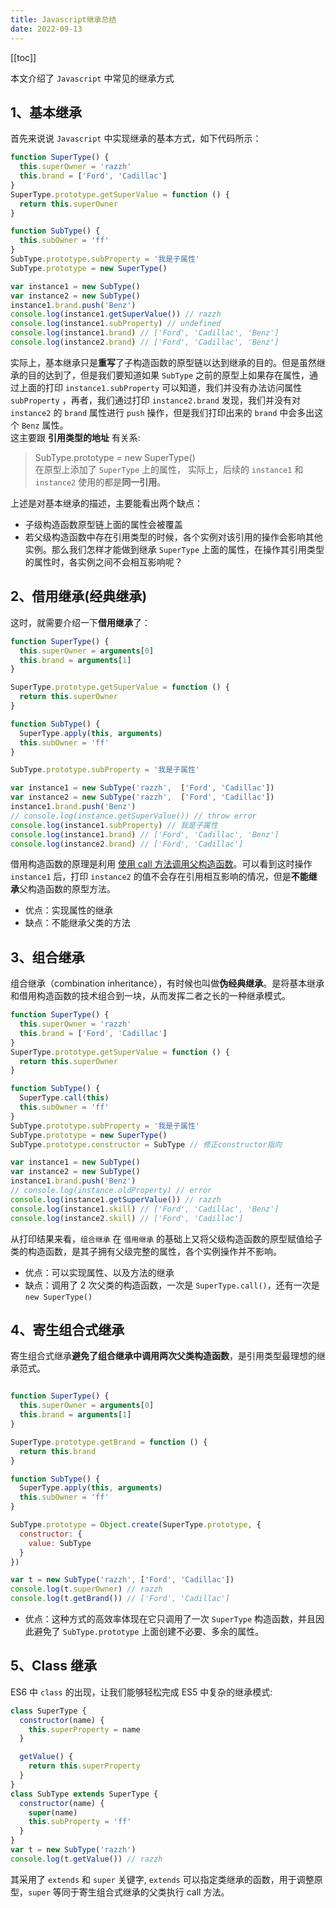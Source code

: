 ```yaml
---
title: Javascript继承总结
date: 2022-09-13
---
```


[[toc]]

本文介绍了 `Javascript` 中常见的继承方式

## 1、基本继承

首先来说说 `Javascript` 中实现继承的基本方式，如下代码所示：

```javascript {13}
function SuperType() {
  this.superOwner = 'razzh'
  this.brand = ['Ford', 'Cadillac']
}
SuperType.prototype.getSuperValue = function () {
  return this.superOwner
}

function SubType() {
  this.subOwner = 'ff'
}
SubType.prototype.subProperty = '我是子属性'
SubType.prototype = new SuperType()

var instance1 = new SubType()
var instance2 = new SubType()
instance1.brand.push('Benz')
console.log(instance1.getSuperValue()) // razzh
console.log(instance1.subProperty) // undefined
console.log(instance1.brand) // ['Ford', 'Cadillac', 'Benz']
console.log(instance2.brand) // ['Ford', 'Cadillac', 'Benz']
```

实际上，基本继承只是**重写**了子构造函数的原型链以达到继承的目的。但是虽然继承的目的达到了，但是我们要知道如果 `SubType` 之前的原型上如果存在属性，通过上面的打印 `instance1.subProperty` 可以知道，我们并没有办法访问属性 `subProperty` ，再者，我们通过打印 `instance2.brand` 发现，我们并没有对 `instance2` 的 `brand` 属性进行 `push` 操作，但是我们打印出来的 `brand` 中会多出这个 `Benz` 属性。  
这主要跟 **引用类型的地址** 有关系:

> SubType.prototype = new SuperType()  
> 在原型上添加了 `SuperType` 上的属性， 实际上，后续的 `instance1` 和 `instance2` 使用的都是**同一引用**。

上述是对基本继承的描述，主要能看出两个缺点：

- 子级构造函数原型链上面的属性会被覆盖
- 若父级构造函数中存在引用类型的时候，各个实例对该引用的操作会影响其他实例。那么我们怎样才能做到继承 `SuperType` 上面的属性，在操作其引用类型的属性时，各实例之间不会相互影响呢？

## 2、借用继承(经典继承)

这时，就需要介绍一下**借用继承**了：

```javascript {18}
function SuperType() {
  this.superOwner = arguments[0]
  this.brand = arguments[1]
}

SuperType.prototype.getSuperValue = function () {
  return this.superOwner
}

function SubType() {
  SuperType.apply(this, arguments)
  this.subOwner = 'ff'
}

SubType.prototype.subProperty = '我是子属性'

var instance1 = new SubType('razzh',  ['Ford', 'Cadillac'])
var instance2 = new SubType('razzh',  ['Ford', 'Cadillac'])
instance1.brand.push('Benz')
// console.log(instance.getSuperValue()) // throw error
console.log(instance1.subProperty) // 我是子属性
console.log(instance1.brand) // ['Ford', 'Cadillac', 'Benz']
console.log(instance2.brand) // ['Ford', 'Cadillac']
```

借用构造函数的原理是利用 [使用 call 方法调用父构造函数](https://developer.mozilla.org/zh-CN/docs/Web/JavaScript/Reference/Global_Objects/Function/call#%E7%A4%BA%E4%BE%8B)。可以看到这时操作 `instance1` 后，打印 `instance2` 的值不会存在引用相互影响的情况，但是**不能继承**父构造函数的原型方法。

- 优点：实现属性的继承
- 缺点：不能继承父类的方法

## 3、组合继承

组合继承（combination inheritance），有时候也叫做**伪经典继承**。是将基本继承和借用构造函数的技术组合到一块，从而发挥二者之长的一种继承模式。

```javascript
function SuperType() {
  this.superOwner = 'razzh'
  this.brand = ['Ford', 'Cadillac']
}
SuperType.prototype.getSuperValue = function () {
  return this.superOwner
}

function SubType() {
  SuperType.call(this)
  this.subOwner = 'ff'
}
SubType.prototype.subProperty = '我是子属性'
SubType.prototype = new SuperType()
SubType.prototype.constructor = SubType // 修正constructor指向

var instance1 = new SubType()
var instance2 = new SubType()
instance1.brand.push('Benz')
// console.log(instance.oldProperty) // error
console.log(instance1.getSuperValue()) // razzh
console.log(instance1.skill) // ['Ford', 'Cadillac', 'Benz']
console.log(instance2.skill) // ['Ford', 'Cadillac']
```

从打印结果来看，`组合继承` 在 `借用继承` 的基础上又将父级构造函数的原型赋值给子类的构造函数，是其子拥有父级完整的属性，各个实例操作并不影响。

- 优点：可以实现属性、以及方法的继承
- 缺点：调用了 2 次父类的构造函数，一次是 `SuperType.call()`，还有一次是 `new SuperType()`

## 4、寄生组合式继承

寄生组合式继承**避免了组合继承中调用两次父类构造函数**，是引用类型最理想的继承范式。

```javascript

function SuperType() {
  this.superOwner = arguments[0]
  this.brand = arguments[1]
}

SuperType.prototype.getBrand = function () {
  return this.brand
}

function SubType() {
  SuperType.apply(this, arguments)
  this.subOwner = 'ff'
}

SubType.prototype = Object.create(SuperType.prototype, {
  constructor: {
    value: SubType
  }
})

var t = new SubType('razzh', ['Ford', 'Cadillac'])
console.log(t.superOwner) // razzh
console.log(t.getBrand()) // ['Ford', 'Cadillac']
```

- 优点：这种方式的高效率体现在它只调用了一次 `SuperType` 构造函数，并且因此避免了 `SubType.prototype` 上面创建不必要、多余的属性。

## 5、Class 继承

ES6 中 `class` 的出现，让我们能够轻松完成 ES5 中复杂的继承模式:

```javascript
class SuperType {
  constructor(name) {
    this.superProperty = name
  }

  getValue() {
    return this.superProperty
  }
}
class SubType extends SuperType {
  constructor(name) {
    super(name)
    this.subProperty = 'ff'
  }
}
var t = new SubType('razzh')
console.log(t.getValue()) // razzh
```

其采用了 `extends` 和 `super` 关键字, `extends` 可以指定类继承的函数，用于调整原型，`super` 等同于寄生组合式继承的父类执行 call 方法。
